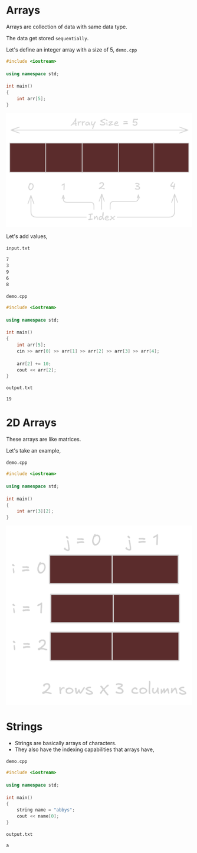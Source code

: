 # Arrays

Arrays are collection of data with same data type.

The data get stored `sequentially`.

Let's define an integer array with a size of 5,
`demo.cpp`

```cpp
#include <iostream>

using namespace std;

int main()
{
    int arr[5];
}
```

![array definition](assets/array%20definition.png)

Let's add values,

`input.txt`

```txt
7
3
9
6
8
```

`demo.cpp`

```cpp
#include <iostream>

using namespace std;

int main()
{
    int arr[5];
    cin >> arr[0] >> arr[1] >> arr[2] >> arr[3] >> arr[4];

    arr[2] += 10;
    cout << arr[2];
}
```

`output.txt`

```txt
19
```

# 2D Arrays

These arrays are like matrices.

Let's take an example,

`demo.cpp`

```cpp
#include <iostream>

using namespace std;

int main()
{
    int arr[3][2];
}
```

![2d array example](assets/2d%20array%20example.png)

# Strings

- Strings are basically arrays of characters.
- They also have the indexing capabilities that arrays have,

`demo.cpp`

```cpp
#include <iostream>

using namespace std;

int main()
{
    string name = "abbys";
    cout << name[0];
}
```

`output.txt`

```txt
a
```
